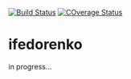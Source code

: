 [![Build Status](https://travis-ci.org/fr3anthe/ifedorenko.svg?branch=master)](https://travis-ci.org/fr3anthe/ifedorenko)
[![COverage Status](https://codecov.io/gh/fr3anthe/ifedorenko/branch/master/graph/badge.svg)](https://codecov.io/gh/fr3anthe/ifedorenko)
# ifedorenko
in progress...